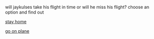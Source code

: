 will jaykulses take his flight in time or will he miss his flight? choose an option and find out



[stay home](../../waking-up/misses-flight/stays-home-eats-chips.md)


[go on plane](../../drive-to-airport/go-on-plane.md)